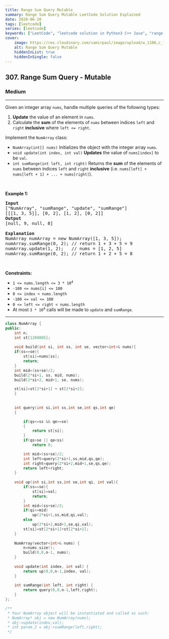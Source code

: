 ```yaml
---
title: Range Sum Query Mutable
summary: Range Sum Query Mutable LeetCode Solution Explained
date: 2020-06-20
tags: [leetcode]
series: [leetcode]
keywords: ["LeetCode", "leetcode solution in Python3 C++ Java", "range-sum-query-mutable LeetCode Solution Explained"]
cover:
    image: https://res.cloudinary.com/samirpaul/image/upload/w_1100,c_fit,co_rgb:FFFFFF,l_text:Arial_75_bold:Range Sum Query Mutable - Solution Explained/problem-solving.webp
    alt: Range Sum Query Mutable
    hiddenInList: true
    hiddenInSingle: false
---
```



<h2>307. Range Sum Query - Mutable</h2><h3>Medium</h3><hr><div><p>Given an integer array <code>nums</code>, handle multiple queries of the following types:</p>

<ol>
	<li><strong>Update</strong> the value of an element in <code>nums</code>.</li>
	<li>Calculate the <strong>sum</strong> of the elements of <code>nums</code> between indices <code>left</code> and <code>right</code> <strong>inclusive</strong> where <code>left &lt;= right</code>.</li>
</ol>

<p>Implement the <code>NumArray</code> class:</p>

<ul>
	<li><code>NumArray(int[] nums)</code> Initializes the object with the integer array <code>nums</code>.</li>
	<li><code>void update(int index, int val)</code> <strong>Updates</strong> the value of <code>nums[index]</code> to be <code>val</code>.</li>
	<li><code>int sumRange(int left, int right)</code> Returns the <strong>sum</strong> of the elements of <code>nums</code> between indices <code>left</code> and <code>right</code> <strong>inclusive</strong> (i.e. <code>nums[left] + nums[left + 1] + ... + nums[right]</code>).</li>
</ul>

<p>&nbsp;</p>
<p><strong>Example 1:</strong></p>

<pre><strong>Input</strong>
["NumArray", "sumRange", "update", "sumRange"]
[[[1, 3, 5]], [0, 2], [1, 2], [0, 2]]
<strong>Output</strong>
[null, 9, null, 8]

<strong>Explanation</strong>
NumArray numArray = new NumArray([1, 3, 5]);
numArray.sumRange(0, 2); // return 1 + 3 + 5 = 9
numArray.update(1, 2);   // nums = [1, 2, 5]
numArray.sumRange(0, 2); // return 1 + 2 + 5 = 8
</pre>

<p>&nbsp;</p>
<p><strong>Constraints:</strong></p>

<ul>
	<li><code>1 &lt;= nums.length &lt;= 3 * 10<sup>4</sup></code></li>
	<li><code>-100 &lt;= nums[i] &lt;= 100</code></li>
	<li><code>0 &lt;= index &lt; nums.length</code></li>
	<li><code>-100 &lt;= val &lt;= 100</code></li>
	<li><code>0 &lt;= left &lt;= right &lt; nums.length</code></li>
	<li>At most <code>3 * 10<sup>4</sup></code> calls will be made to <code>update</code> and <code>sumRange</code>.</li>
</ul>
</div>

---




```cpp
class NumArray {
public:
    int n;
    int st[1200005];
    
    void build(int si, int ss, int se, vector<int>& nums){
    if(ss==se){
        st[si]=nums[ss];
        return;
    }
    int mid=(ss+se)/2;
    build(2*si+1, ss, mid, nums);
    build(2*si+2, mid+1, se, nums);

    st[si]=st[2*si+1] + st[2*si+2];
    }
    
    
    int query(int si,int ss,int se,int qs,int qe)
    {

        if(qs<=ss && qe>=se)  
        {
            return st[si];
        }
        if(qs>se || qe<ss) 
            return 0;   

        int mid=(ss+se)/2;
        int left=query(2*si+1,ss,mid,qs,qe);
        int right=query(2*si+2,mid+1,se,qs,qe);
        return left+right;
    }
    
    void up(int si,int ss,int se,int qi, int val){
        if(ss==se){
            st[si]=val;
            return;
        }
        int mid=(ss+se)/2;
        if(qi<=mid)
            up(2*si+1,ss,mid,qi,val);
        else
            up(2*si+2,mid+1,se,qi,val);
        st[si]=st[2*si+1]+st[2*si+2];
    }
    
    NumArray(vector<int>& nums) {
        n=nums.size();
        build(0,0,n-1, nums);
    }
    
    void update(int index, int val) {
        return up(0,0,n-1,index, val);
    }
    
    int sumRange(int left, int right) {
        return query(0,0,n-1,left,right);
    }
};

/**
 * Your NumArray object will be instantiated and called as such:
 * NumArray* obj = new NumArray(nums);
 * obj->update(index,val);
 * int param_2 = obj->sumRange(left,right);
 */
```
